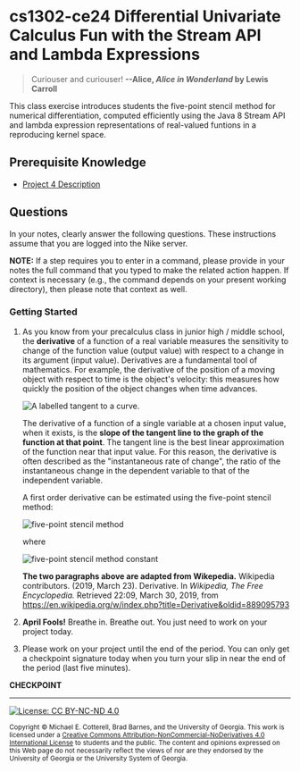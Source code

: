 # cs1302-ce24 Differential Univariate Calculus Fun with the Stream API and Lambda Expressions

> Curiouser and curiouser!
> **--Alice, _Alice in Wonderland_ by Lewis Carroll**

This class exercise introduces students the five-point stencil method for numerical differentiation,
computed efficiently using the Java 8 Stream API and lambda expression representations of real-valued
funtions in a reproducing kernel space. 

## Prerequisite Knowledge

* [Project 4 Description](https://github.com/cs1302uga/cs1302-gallery/)

## Questions

In your notes, clearly answer the following questions. These instructions assume that you are 
logged into the Nike server. 

**NOTE:** If a step requires you to enter in a command, please provide in your notes the full 
command that you typed to make the related action happen. If context is necessary (e.g., the 
command depends on your present working directory), then please note that context as well.

### Getting Started

1. As you know from your precalculus class in junior high / middle school, the **derivative** of 
   a function of a real variable measures the sensitivity to change of the function value 
   (output value) with respect to a change in its argument (input value). Derivatives are 
   a fundamental tool of mathematics. For example, the derivative of the position of a moving 
   object with respect to time is the object's velocity: this measures how quickly the 
   position of the object changes when time advances.
   
   ![A labelled tangent to a curve.](https://upload.wikimedia.org/wikipedia/commons/thumb/0/0f/Tangent_to_a_curve.svg/2560px-Tangent_to_a_curve.svg.png)
   
   The derivative of a function of a single variable at a chosen input value, when it exists, 
   is the **slope of the tangent line to the graph of the function at that point**. The tangent 
   line is the best linear approximation of the function near that input value. For this reason, 
   the derivative is often described as the "instantaneous rate of change", the ratio of the 
   instantaneous change in the dependent variable to that of the independent variable.
   
   A first order derivative can be estimated using the five-point stencil method:
   
   ![five-point stencil method](https://wikimedia.org/api/rest_v1/media/math/render/svg/554d2e3e5894dc11cffad91024372276eab6987a)
   
   where
   
   ![five-point stencil method constant](https://wikimedia.org/api/rest_v1/media/math/render/svg/666c60123c8e7ff40bbb58e46c1af3c5fbb5e688)
   
   **The two paragraphs above are adapted from Wikepedia.**
   Wikipedia contributors. (2019, March 23). 
   Derivative. In _Wikipedia, The Free Encyclopedia._
   Retrieved 22:09, March 30, 2019, from 
   https://en.wikipedia.org/w/index.php?title=Derivative&oldid=889095793

1. **April Fools!** Breathe in. Breathe out. You just need to work on your project today.

1. Please work on your project until the end of the period. You can only get a checkpoint
   signature today when you turn your slip in near the end of the period (last five minutes).

**CHECKPOINT**

<hr/>

[![License: CC BY-NC-ND 4.0](https://img.shields.io/badge/License-CC%20BY--NC--ND%204.0-lightgrey.svg)](http://creativecommons.org/licenses/by-nc-nd/4.0/)

<small>
Copyright &copy; Michael E. Cotterell, Brad Barnes, and the University of Georgia.
This work is licensed under a <a rel="license" href="http://creativecommons.org/licenses/by-nc-nd/4.0/">Creative Commons Attribution-NonCommercial-NoDerivatives 4.0 International License</a> to students and the public.
The content and opinions expressed on this Web page do not necessarily reflect the views of nor are they endorsed by the University of Georgia or the University System of Georgia.
</small>
